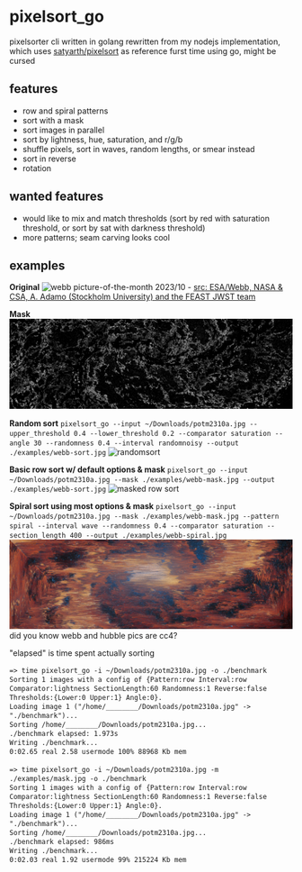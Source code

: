 # pixelsort_go
pixelsorter cli written in golang
rewritten from my nodejs implementation, which uses [satyarth/pixelsort](https://github.com/satyarth/pixelsort/) as reference
furst time using go, might be cursed

## features
- row and spiral patterns
- sort with a mask
- sort images in parallel
- sort by lightness, hue, saturation, and r/g/b
- shuffle pixels, sort in waves, random lengths, or smear instead
- sort in reverse
- rotation

## wanted features
- would like to mix and match thresholds (sort by red with saturation threshold, or sort by sat with darkness threshold)
- more patterns; seam carving looks cool

## examples
**Original**
![webb picture-of-the-month 2023/10](https://cdn.esawebb.org/archives/images/screen/potm2310a.jpg) - [src: ESA/Webb, NASA & CSA, A. Adamo (Stockholm University) and the FEAST JWST team](https://esawebb.org/images/potm2310a/)

**Mask**
![mask](./examples/mask.jpg)

**Random sort**
`pixelsort_go --input ~/Downloads/potm2310a.jpg --upper_threshold 0.4 --lower_threshold 0.2 --comparator saturation --angle 30 --randomness 0.4 --interval randomnoisy --output ./examples/webb-sort.jpg`
![randomsort](./examples/webb-random-angled.jpg)

**Basic row sort w/ default options & mask**
`pixelsort_go --input ~/Downloads/potm2310a.jpg --mask ./examples/webb-mask.jpg --output ./examples/webb-sort.jpg`
![masked row sort](./examples/webb-row-masked.jpg)

**Spiral sort using most options & mask**
`pixelsort_go --input ~/Downloads/potm2310a.jpg --mask ./examples/webb-mask.jpg --pattern spiral --interval wave --randomness 0.4 --comparator saturation --section_length 400 --output ./examples/webb-spiral.jpg`
![masked spiral sort](./examples/webb-spiral-masked.jpg)
did you know webb and hubble pics are cc4?

"elapsed" is time spent actually sorting
```
=> time pixelsort_go -i ~/Downloads/potm2310a.jpg -o ./benchmark
Sorting 1 images with a config of {Pattern:row Interval:row Comparator:lightness SectionLength:60 Randomness:1 Reverse:false Thresholds:{Lower:0 Upper:1} Angle:0}.
Loading image 1 ("/home/________/Downloads/potm2310a.jpg" -> "./benchmark")...
Sorting /home/________/Downloads/potm2310a.jpg...
./benchmark elapsed: 1.973s
Writing ./benchmark...
0:02.65 real 2.58 usermode 100% 88968 Kb mem

=> time pixelsort_go -i ~/Downloads/potm2310a.jpg -m ./examples/mask.jpg -o ./benchmark
Sorting 1 images with a config of {Pattern:row Interval:row Comparator:lightness SectionLength:60 Randomness:1 Reverse:false Thresholds:{Lower:0 Upper:1} Angle:0}.
Loading image 1 ("/home/________/Downloads/potm2310a.jpg" -> "./benchmark")...
Sorting /home/________/Downloads/potm2310a.jpg...
./benchmark elapsed: 986ms
Writing ./benchmark...
0:02.03 real 1.92 usermode 99% 215224 Kb mem
```
